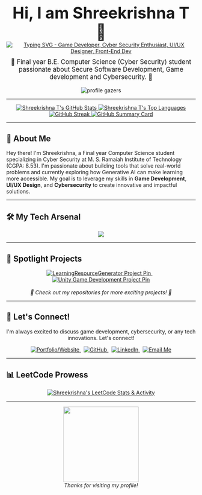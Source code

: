 <div align="center">

  <h1 style="font-size: 3em; font-weight: bold; margin-bottom: 0;">Hi, I am Shreekrishna T 👋</h1> 
  <a href="https://git.io/typing-svg">
    <img src="https://readme-typing-svg.demolab.com?font=Fira+Code&weight=600&size=28&pause=1000&color=3498DB&center=true&vCenter=true&width=460&lines=Game+Developer;Cyber+Security+Enthusiast;UI%2FUX+Designer;Front-End+Dev" alt="Typing SVG - Game Developer, Cyber Security Enthusiast, UI/UX Designer, Front-End Dev" />
  </a>

  <br>

  <p style="font-size: 1.2em; margin-top: 10px;">
    🚀 Final year B.E. Computer Science (Cyber Security) student passionate about Secure Software Development, Game development and Cybersecurity. 🚀 
  </p>

  <img src="https://komarev.com/ghpvc/?username=TShreek&label=Profile%20Gazers&color=00A86B&style=flat-square" alt="profile gazers"/>

</div>

---

<div align="center">
  <a href="https://github.com/TShreek">
    <img src="https://github-readme-stats.vercel.app/api?username=TShreek&show_icons=true&theme=tokyonight&hide_border=true&count_private=true&include_all_commits=true&card_width=49%" alt="Shreekrishna T's GitHub Stats" />
  </a>
  <a href="https://github.com/TShreek">
    <img src="https://github-readme-stats.vercel.app/api/top-langs/?username=TShreek&layout=compact&theme=tokyonight&hide_border=true&card_width=49%" alt="Shreekrishna T's Top Languages" />
  </a>
  <a href="https://streak-stats.demolab.com?user=TShreek">
    <img src="https://streak-stats.demolab.com?user=TShreek&theme=tokyonight&hide_border=true" alt="GitHub Streak" />
  </a>
  <a href="https://github-profile-summary-cards.vercel.app/api/cards/profile-details?username=TShreek&theme=tokyonight">
    <img src="https://github-profile-summary-cards.vercel.app/api/cards/profile-details?username=TShreek&theme=tokyonight" alt="GitHub Summary Card" />
  </a>
</div>

---

## 🎯 About Me

Hey there! I'm Shreekrishna, a Final year Computer Science student specializing in Cyber Security at M. S. Ramaiah Institute of Technology (CGPA: 8.53). I'm passionate about building tools that solve real-world problems and currently exploring how Generative AI can make learning more accessible. My goal is to leverage my skills in **Game Development**, **UI/UX Design**, and **Cybersecurity** to create innovative and impactful solutions. 


---

## 🛠️ My Tech Arsenal

<div align="center" style="display: flex; flex-wrap: wrap; justify-content: center; gap: 15px;">
  <img src="https://skillicons.dev/icons?i=python,cpp,cs,js,typescript,html,css,unity,git,docker,mysql,gcp,aws,flutter,aws"/>
</div>

---

## 🌟 Spotlight Projects

<div align="center">
  <a href="https://github.com/TShreek/LearningResourceGenerator">
    <img src="https://github-readme-stats.vercel.app/api/pin/?username=TShreek&repo=LearningResourceGenerator&theme=tokyonight&hide_border=true&show_owner=true&description_lines_count=2" alt="LearningResourceGenerator Project Pin" />
  </a>
  &nbsp;&nbsp;
  <a href="https://github.com/TShreek/unity">
    <img src="https://github-readme-stats.vercel.app/api/pin/?username=TShreek&repo=unity&theme=tokyonight&hide_border=true&show_owner=true&description_lines_count=2" alt="Unity Game Development Project Pin" />
  </a>
</div>
<br>
<div align="center">
  <em>🚀 Check out my repositories for more exciting projects! 🚀</em>
</div>

---

## 🔗 Let's Connect!

<div align="center">
  <p>
    I'm always excited to discuss game development, cybersecurity, or any tech innovations. Let's connect!
  </p>
  <a href="https://itshreek.vercel.app/" target="_blank">
    <img src="https://img.shields.io/badge/Portfolio%20Website-00A86B?style=for-the-badge&logo=Vercel&logoColor=white" alt="Portfolio/Website"/>
  </a> &nbsp;
  <a href="https://github.com/TShreek" target="_blank">
    <img src="https://img.shields.io/badge/GitHub-100000?style=for-the-badge&logo=github&logoColor=white" alt="GitHub"/>
  </a> &nbsp;
  <a href="https://www.linkedin.com/in/shreekrishna-tirumalai-88b94425b/" target="_blank"> 
    <img src="https://img.shields.io/badge/LinkedIn-0077B5?style=for-the-badge&logo=linkedin&logoColor=white" alt="LinkedIn"/>
  </a> &nbsp;
  <a href="mailto:tshreek2004@gmail.com" target="_blank"> 
    <img src="https://img.shields.io/badge/Email%20Me-D14836?style=for-the-badge&logo=gmail&logoColor=white" alt="Email Me"/>
  </a>
</div>

---

## 📊 LeetCode Prowess

<div align="center">
  <a href="https://leetcode.com/u/TShreek/" target="_blank">
    <img src="https://leetcard.jacoblin.cool/TShreek?theme=dark&font=Fira%20Code&ext=activity,heatmap&border=0&radius=10&height=350" alt="Shreekrishna's LeetCode Stats & Activity"/>
  </a>
</div>

---

<div align="center">
  <img src="https://media.giphy.com/media/LmNwrBhejkK9EFP504/giphy.gif" width="200"> <br>
  <em>Thanks for visiting my profile!</em>
</div>
